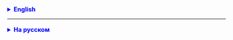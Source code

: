 

<details style="margin-top: 16px">
  <summary style="cursor: pointer; color: blue;"><b>English</b></summary>

1. Install Tomcat. If necessary, configure the system environment variable.
2. Finish the servlet that we started in class. Implement the methods:
- getting all carNews from the DB
- updating a car in the DB
- deleting a car from the DB
3. Configure automatic deployment to Tomcat in IDEA.
4. Download Postman and test the written application with it.
5. Attach screenshots from Postman to the homework, where the responses from the application are visible.
6. *** Implement the filtering and sorting functionality when issuing all objects from the DB.
   For example, so that using a GET request you can get a list of carNews
   no more expensive than a certain amount, sorted by a certain field.
   Attach screenshots.


</details>

<hr>

<details style="margin-top: 16px">
  <summary style="cursor: pointer; color: blue;"><b>На русском</b></summary>

1. Установить Tomcat. При необходимости настроить системную переменную среды.
   Инструкция - https://remontka.pro/environment-variables-windows/ Добавлять переменную в НИЖНЕЕ окно (Системные переменные)
2. Доделать сервлет, который начали на занятии. Реализовать методы:
    - получения всех автомобилей из БД
    - обновления автомобиля в БД
    - удаления автомобиля из БД

Самостоятельно:
3. Настроить в IDEA автоматический деплой на Tomcat.
4. Скачать Postman и протестировать с его помощью написанное приложение.
5. К домашнему заданию прикрепить скриншоты из Postman, где видны ответы от приложения.
6. *** Реализовать функционал фильтрации и сортировки при выдаче всех объектов из БД.
   Например, чтобы с помощью GET-запроса можно было получить список автомобилей
   не дороже определённой суммы, отсортированный по определённому полю.
   Приложить скриншоты.

</details>


